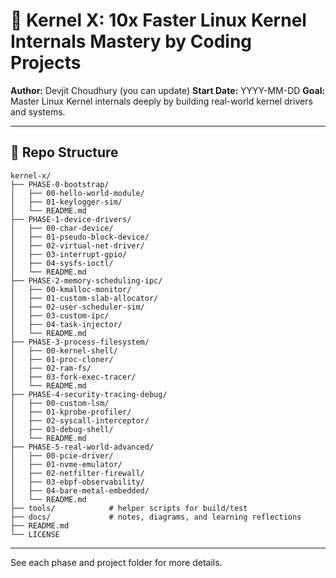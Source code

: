 # 🚀 Kernel X: 10x Faster Linux Kernel Internals Mastery by Coding Projects

**Author:** Devjit Choudhury (you can update)
**Start Date:** YYYY-MM-DD
**Goal:** Master Linux Kernel internals deeply by building real-world kernel drivers and systems.

---

## 📂 Repo Structure

```
kernel-x/
├── PHASE-0-bootstrap/
│   ├── 00-hello-world-module/
│   ├── 01-keylogger-sim/
│   └── README.md
├── PHASE-1-device-drivers/
│   ├── 00-char-device/
│   ├── 01-pseudo-block-device/
│   ├── 02-virtual-net-driver/
│   ├── 03-interrupt-gpio/
│   ├── 04-sysfs-ioctl/
│   └── README.md
├── PHASE-2-memory-scheduling-ipc/
│   ├── 00-kmalloc-monitor/
│   ├── 01-custom-slab-allocator/
│   ├── 02-user-scheduler-sim/
│   ├── 03-custom-ipc/
│   ├── 04-task-injector/
│   └── README.md
├── PHASE-3-process-filesystem/
│   ├── 00-kernel-shell/
│   ├── 01-proc-cloner/
│   ├── 02-ram-fs/
│   ├── 03-fork-exec-tracer/
│   └── README.md
├── PHASE-4-security-tracing-debug/
│   ├── 00-custom-lsm/
│   ├── 01-kprobe-profiler/
│   ├── 02-syscall-interceptor/
│   ├── 03-debug-shell/
│   └── README.md
├── PHASE-5-real-world-advanced/
│   ├── 00-pcie-driver/
│   ├── 01-nvme-emulator/
│   ├── 02-netfilter-firewall/
│   ├── 03-ebpf-observability/
│   ├── 04-bare-metal-embedded/
│   └── README.md
├── tools/            # helper scripts for build/test
├── docs/             # notes, diagrams, and learning reflections
├── README.md
└── LICENSE
```

---

See each phase and project folder for more details.
